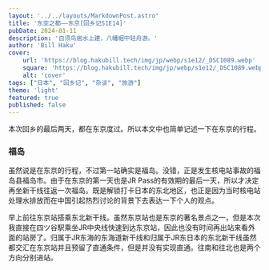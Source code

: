 ```yaml
---
layout: '../../layouts/MarkdownPost.astro'
title: '东亚之都——东京[回乡记S1E14]'
pubDate: 2024-01-11
description: '白须鸟居水上建，八幡堀中轻舟游。'
author: 'Bill Haku'
cover:
    url: 'https://blog.hakubill.tech/img/jp/webp/s1e12/_DSC1089.webp'
    square: 'https://blog.hakubill.tech/img/jp/webp/s1e12/_DSC1089.webp'
    alt: 'cover'
tags: ["日本", "回乡记", "杂谈", "旅游"]
theme: 'light'
featured: true
published: false
---
```


本次回乡的最后两天，都在东京度过。所以本文中也简单记述一下在东京的行程。

### 福岛

虽然说是在东京的行程，不过第一站确实是福岛。没错，正是发生核电站事故的福岛县福岛市。由于在东京的第一天也是JR Pass的有效期的最后一天，所以才决定再坐新干线往返一次福岛。既是解锁打卡日本的东北地区，也正是因为当时核电站处理水排放而在中国引起热烈讨论的背景下去表达一下个人的观点。

早上前往东京站搭乘东北新干线。虽然东京站也是东京的著名景点之一，但是本次我直接在四ツ谷駅乘坐JR中央线快速到达东京站，因此也没有时间再出站来看外面的站房了。归属于JR东海的东海道新干线和归属于JR东日本的东北新干线虽然都交汇在东京站并且预留了直通条件，但是并没有实现直通。往南和往北也是两个方向分别进站。
